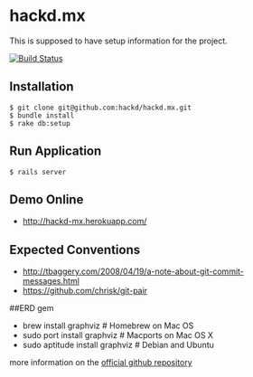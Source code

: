 hackd.mx
========

This is supposed to have setup information for the project.

[![Build Status](https://travis-ci.org/hackd/hackd.mx.png)](https://travis-ci.org/hackd/hackd.mx)

## Installation

```
$ git clone git@github.com:hackd/hackd.mx.git
$ bundle install
$ rake db:setup
```

## Run Application

```
$ rails server
```

## Demo Online

* http://hackd-mx.herokuapp.com/

## Expected Conventions

* http://tbaggery.com/2008/04/19/a-note-about-git-commit-messages.html
* https://github.com/chrisk/git-pair

##ERD gem

* brew install graphviz           # Homebrew on Mac OS
* sudo port install graphviz      # Macports on Mac OS X
* sudo aptitude install graphviz  # Debian and Ubuntu

more information on the [official github repository](http://github.com/glejeune/Ruby-Graphviz)

